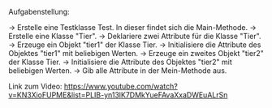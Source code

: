 Aufgabenstellung:

→ Erstelle eine Testklasse Test. In dieser findet sich die Main-Methode.
→ Erstelle eine Klasse "Tier".
→ Deklariere zwei Attribute für die Klasse "Tier".
→ Erzeuge ein Objekt "tier1" der Klasse Tier.
→ Initialisiere die Attribute des Objektes "tier1" mit beliebigen Werten.
→ Erzeuge ein zweites Objekt "tier2" der Klasse Tier.
→ Initialisiere die Attribute des Objektes "tier2" mit beliebigen Werten.
→ Gib alle Attribute in der Mein-Methode aus.

Link zum Video: https://www.youtube.com/watch?v=KN3XioFUPME&list=PLIB-yn13lK7DMkYueFAvaXxaDWEuALrSn
